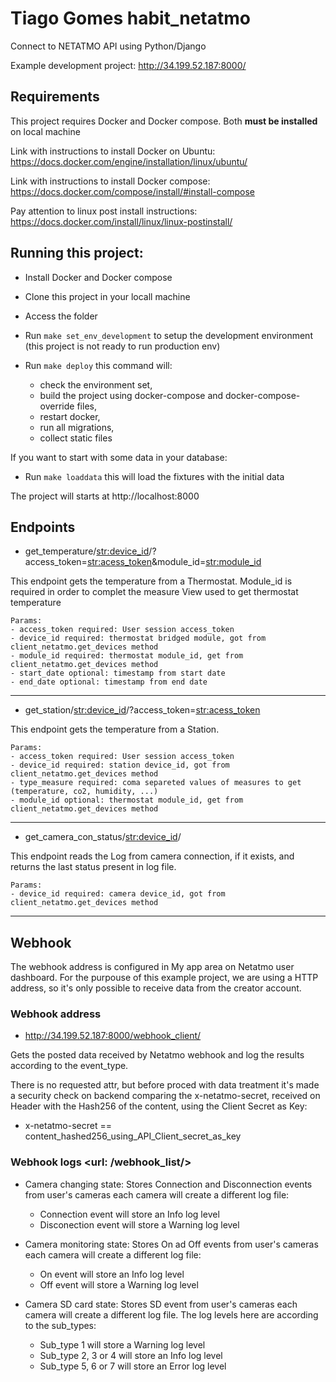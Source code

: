# Tiago Gomes habit_netatmo
Connect to NETATMO API using Python/Django

Example development project: http://34.199.52.187:8000/

## Requirements
This project requires Docker and Docker compose. Both **must be installed** on local machine

Link with instructions to install Docker on Ubuntu:
    https://docs.docker.com/engine/installation/linux/ubuntu/

Link with instructions to install Docker compose:
    https://docs.docker.com/compose/install/#install-compose

Pay attention to linux post install instructions:
    https://docs.docker.com/install/linux/linux-postinstall/

## Running this project:

- Install Docker and Docker compose
- Clone this project in your locall machine
- Access the folder
- Run `make set_env_development` to setup the development environment 
(this project is not ready to run production env)
- Run `make deploy` this command will:

    - check the environment set, 
    - build the project using docker-compose and docker-compose-override files,
    - restart docker, 
    - run all migrations, 
    - collect static files

If you want to start with some data in your database:
- Run `make loaddata` this will load the fixtures with the initial data

The project will starts at http://localhost:8000

## Endpoints

- get_temperature/<str:device_id>/?access_token=<str:acess_token>&module_id=<str:module_id> 

This endpoint gets the temperature from a Thermostat. Module_id is required 
in order to complet the measure View used to get thermostat temperature


    Params:
    - access_token required: User session access_token
    - device_id required: thermostat bridged module, got from client_netatmo.get_devices method
    - module_id required: thermostat module_id, get from client_netatmo.get_devices method
    - start_date optional: timestamp from start date
    - end_date optional: timestamp from end date
    
---------------------------------------------------------------------
- get_station/<str:device_id>/?access_token=<str:acess_token>

This endpoint gets the temperature from a Station. 

    Params:
    - access_token required: User session access_token
    - device_id required: station device_id, got from client_netatmo.get_devices method
    - type_measure required: coma separeted values of measures to get (temperature, co2, humidity, ...)
    - module_id optional: thermostat module_id, get from client_netatmo.get_devices method
    
---------------------------------------------------------------------
- get_camera_con_status/<str:device_id>/

This endpoint reads the Log from camera connection, if it exists, and returns the last status present in log file. 

    Params:
    - device_id required: camera device_id, got from client_netatmo.get_devices method
    
---------------------------------------------------------------------

## Webhook
The webhook address is configured in My app area on Netatmo user dashboard. For the purpouse of this 
example project, we are using a HTTP address, so it's only possible to receive data from the creator
account.

### Webhook address

- http://34.199.52.187:8000/webhook_client/

Gets the posted data received by Netatmo webhook and log the results according to the event_type.

There is no requested attr, but before proced with data treatment it's made a security check on backend
comparing the x-netatmo-secret, received on Header with the Hash256 of the content, using the Client 
Secret as Key:
- x-netatmo-secret == content_hashed256_using_API_Client_secret_as_key

### Webhook logs <url: /webhook_list/>

- Camera changing state: Stores Connection and Disconnection events from user's cameras each camera will create a 
different log file: 

    - Connection event will store an Info log level
    - Disconection event will store a Warning log level

- Camera monitoring state: Stores On ad Off events from user's cameras each camera will create a 
different log file:

    - On event will store an Info log level
    - Off event will store a Warning log level

- Camera SD card state: Stores SD event from user's cameras each camera will create a 
different log file. The log levels here are according to the sub_types:

    - Sub_type 1 will store a Warning log level
    - Sub_type 2, 3 or 4 will store an Info log level
    - Sub_type 5, 6 or 7 will store an Error log level